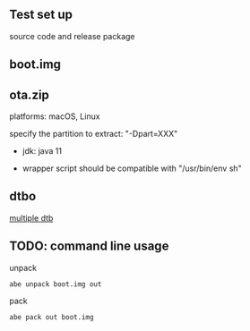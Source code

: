 ## Test set up
source code and release package

## boot.img

## ota.zip
platforms: macOS, Linux

specify the partition to extract:
"-Dpart=XXX"

* jdk: java 11

* wrapper script
should be compatible with "/usr/bin/env sh"

## dtbo

[multiple dtb](https://source.android.com/docs/core/architecture/dto/multiple)

## TODO: command line usage
unpack
```
abe unpack boot.img out
```
pack
```
abe pack out boot.img
```


